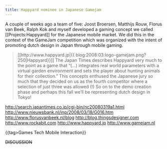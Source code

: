 ```yaml
---
title: Happyard nominee in Japanese Gamejam
---
```

A couple of weeks ago a team of five: Joost Broersen, Matthijs Rouw, Florus van Beek, Ralph Kok and myself developed a gaming concept we called [[Projects:Happyard]] for the Japanese mobile market. We did this in the context of the GameJam competition which was organized with the intent of promoting dutch design in Japan through mobile gaming.
 
<blockquote>[[http://www.happyard.jp|{{  blog:2008:03:logo-gamejam.png?250|Happyard}}]]
The Japan Times describes Happyard very much to the point as a game that “(…) integrates real world parameters with a virtual garden environment and sets the player about hunting animals for their collection.” This concepts enthused the Japanese jury so much that they decided on us as the fourth competitor where a selection of just three was allowed (!) So on to the demo creation phase and perhaps this fall we’ll be representing dutch design in Tokyo!</blockquote>

http://search.japantimes.co.jp/cgi-bin/nc20080319a1.html 
http://www.nieuwsbank.nl/inp/2008/03/18/G016.htm 
http://www.florusvanbeek.nl/blog 
http://blog.thingsdesigner.com 
http://www.rockabit.com 
http://www.happyard.jp 
http://www.gamejam.nl 

{{tag>Games Tech Mobile Interaction}}

~~DISCUSSION~~
